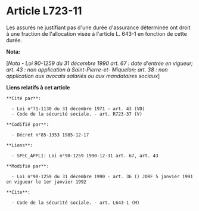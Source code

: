 # Article L723-11

Les assurés ne justifiant pas d'une durée d'assurance déterminée ont droit à une fraction de l'allocation visée à l'article
L. 643-1 en fonction de cette durée.

**Nota:**

[*Nota - Loi 90-1259 du 31 décembre 1990 art. 67 : date d'entrée en vigueur; art. 43 : non application à Saint-Pierre-et-
Miquelon; art. 38 : non application aux avocats salariés ou aux mandataires sociaux*]

**Liens relatifs à cet article**

	**Cité par**:

	  - Loi n°71-1130 du 31 décembre 1971 - art. 43 (VD)
	  - Code de la sécurité sociale. - art. R723-37 (V)

	**Codifié par**:

	  - Décret n°85-1353 1985-12-17

	**Liens**:

	  - SPEC_APPLI: Loi n°90-1259 1990-12-31 art. 67, art. 43

	**Modifié par**:

	  - Loi n°90-1259 du 31 décembre 1990 - art. 36 () JORF 5 janvier 1991 en vigueur le 1er janvier 1992

	**Cite**:

	  - Code de la sécurité sociale. - art. L643-1 (M)
